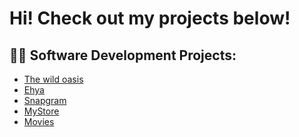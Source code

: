 <h1>Hi! Check out my projects below!</h1>

<h2>👨‍💻 Software Development Projects:</h2>

  - [The wild oasis](https://github.com/Karlo-Zivkovic/The-wild-oasis)
  - [Ehya](https://github.com/Karlo-Zivkovic/Ehya)
  - [Snapgram](https://github.com/Karlo-Zivkovic/Snapgram)
  - [MyStore](https://github.com/Karlo-Zivkovic/MyStore)
  - [Movies](https://github.com/Karlo-Zivkovic/Movies)



